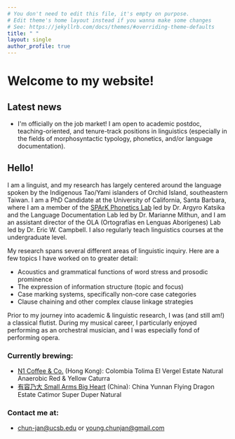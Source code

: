 ```yaml
---
# You don't need to edit this file, it's empty on purpose.
# Edit theme's home layout instead if you wanna make some changes
# See: https://jekyllrb.com/docs/themes/#overriding-theme-defaults
title: " "
layout: single
author_profile: true
---
```


# Welcome to my website!

## Latest news

- I'm officially on the job market! I am open to academic postdoc, teaching-oriented, and tenure-track positions in linguistics (especially in the fields of morphosyntactic typology, phonetics, and/or language documentation).

## Hello!

I am a linguist, and my research has largely centered around the language spoken by the Indigenous Tao/Yami islanders of Orchid Island, southeastern Taiwan. I am a PhD Candidate at the University of California, Santa Barbara, where I am a member of the [SPArK Phonetics Lab](https://www.ucsb-spark.com/) led by Dr. Argyro Katsika and the Language Documentation Lab led by Dr. Marianne Mithun, and I am an assistant director of the OLA (Ortografías en Lenguas Aborígenes) Lab led by Dr. Eric W. Campbell. I also regularly teach linguistics courses at the undergraduate level.

My research spans several different areas of linguistic inquiry. Here are a few topics I have worked on to greater detail:
- Acoustics and grammatical functions of word stress and prosodic prominence
- The expression of information structure (topic and focus)
- Case marking systems, specifically non-core case categories
- Clause chaining and other complex clause linkage strategies

Prior to my journey into academic & linguistic research, I was (and still am!) a classical flutist. During my musical career, I particularly enjoyed performing as an orchestral musician, and I was especially fond of performing opera.

### Currently brewing:
- [N1 Coffee & Co.](https://www.n1coffee.hk/) (Hong Kong): Colombia Tolima El Vergel Estate Natural Anaerobic Red & Yellow Caturra
- [有容乃大 Small Arms Big Heart](https://www.instagram.com/smallarmsbigheart/) (China): China Yunnan Flying Dragon Estate Catimor Super Duper Natural

### Contact me at:
- <chun-jan@ucsb.edu> or <young.chunjan@gmail.com>
